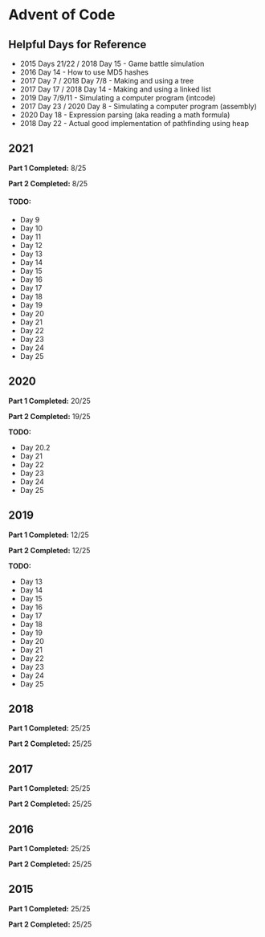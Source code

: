 # Advent of Code

## Helpful Days for Reference
* 2015 Days 21/22 / 2018 Day 15 - Game battle simulation
* 2016 Day 14 - How to use MD5 hashes
* 2017 Day 7 / 2018 Day 7/8 - Making and using a tree
* 2017 Day 17 / 2018 Day 14 - Making and using a linked list
* 2019 Day 7/9/11 - Simulating a computer program (intcode)
* 2017 Day 23 / 2020 Day 8 - Simulating a computer program (assembly)
* 2020 Day 18 - Expression parsing (aka reading a math formula)
* 2018 Day 22 - Actual good implementation of pathfinding using heap

## 2021
**Part 1 Completed:** 8/25

**Part 2 Completed:** 8/25

#### TODO:
* Day 9
* Day 10
* Day 11
* Day 12
* Day 13
* Day 14
* Day 15
* Day 16
* Day 17
* Day 18
* Day 19
* Day 20
* Day 21
* Day 22
* Day 23
* Day 24
* Day 25

## 2020
**Part 1 Completed:** 20/25

**Part 2 Completed:** 19/25

**TODO:**
* Day 20.2
* Day 21
* Day 22
* Day 23
* Day 24
* Day 25

## 2019
**Part 1 Completed:** 12/25

**Part 2 Completed:** 12/25

**TODO:**
* Day 13
* Day 14
* Day 15
* Day 16
* Day 17
* Day 18
* Day 19
* Day 20
* Day 21
* Day 22
* Day 23
* Day 24
* Day 25

## 2018
**Part 1 Completed:** 25/25

**Part 2 Completed:** 25/25

## 2017
**Part 1 Completed:** 25/25

**Part 2 Completed:** 25/25

## 2016
**Part 1 Completed:** 25/25

**Part 2 Completed:** 25/25

## 2015
**Part 1 Completed:** 25/25

**Part 2 Completed:** 25/25
